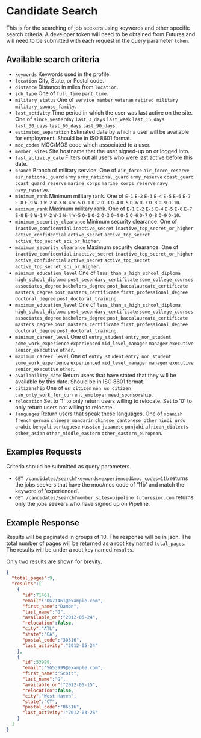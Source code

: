 # Candidate Search

This is for the searching of job seekers using keywords and other specific search criteria. A developer token will need to be obtained from Futures and will need to be submitted with each request in the query parameter `token`.


## Available search criteria

* `keywords` Keywords used in the profile.
* `location` City, State, or Postal code.
* `distance` Distance in miles from `location`.
* `job_type` One of `full_time` `part_time`.
* `military_status` One of `service_member` `veteran` `retired_military` `military_spouse_family`.
* `last_activity` Time period in which the user was last active on the site. One of `since_yesterday` `last_3_days` `last_week` `last_15_days` `last_30_days` `last_60_days` `last_90_days`.
* `estimated_separation` Estimated date by which a user will be available for employment. Should be in ISO 8601 format.
* `moc_codes` MOC/MOS code which associated to a user.
* `member_sites` Site hostname that the user signed-up on or logged into.
* `last_activity_date` Filters out all users who were last active before this date.
* `branch` Branch of military service. One of `air_force` `air_force_reserve` `air_national_guard` `army` `army_national_guard` `army_reserve` `coast_guard` `coast_guard_reserve` `marine_corps` `marine_corps_reserve` `navy` `navy_reserve`.
* `minimum_rank` Minimum military rank. One of `E-1` `E-2` `E-3` `E-4` `E-5` `E-6` `E-7` `E-8` `E-9` `W-1` `W-2` `W-3` `W-4` `W-5` `O-1` `O-2` `O-3` `O-4` `O-5` `O-6` `O-7` `O-8` `O-9` `O-10`.
* `maximum_rank` Maximum military rank. One of `E-1` `E-2` `E-3` `E-4` `E-5` `E-6` `E-7` `E-8` `E-9` `W-1` `W-2` `W-3` `W-4` `W-5` `O-1` `O-2` `O-3` `O-4` `O-5` `O-6` `O-7` `O-8` `O-9` `O-10`.
* `minimum_security_clearance` Minimum security clearance. One of `inactive_confidential` `inactive_secret` `inactive_top_secret_or_higher` `active_confidential` `active_secret` `active_top_secret` `active_top_secret_sci_or_higher`.
* `maximum_security_clearance` Maximum security clearance. One of `inactive_confidential` `inactive_secret` `inactive_top_secret_or_higher` `active_confidential` `active_secret` `active_top_secret` `active_top_secret_sci_or_higher`.
* `minimum_education_level` One of `less_than_a_high_school_diploma` `high_school_diploma` `post_secondary_certificate` `some_college_courses` `associates_degree` `bachelors_degree` `post_baccalaureate_certificate` `masters_degree` `post_masters_certificate` `first_professional_degree` `doctoral_degree` `post_doctoral_training`.
* `maximum_education_level` One of `less_than_a_high_school_diploma` `high_school_diploma` `post_secondary_certificate` `some_college_courses` `associates_degree` `bachelors_degree` `post_baccalaureate_certificate` `masters_degree` `post_masters_certificate` `first_professional_degree` `doctoral_degree` `post_doctoral_training`.
* `minimum_career_level` One of `entry_student` `entry_non_student` `some_work_experience` `experienced` `mid_level_manager` `manager` `executive` `senior_executive` `other`.
* `maximum_career_level` One of `entry_student` `entry_non_student` `some_work_experience` `experienced` `mid_level_manager` `manager` `executive` `senior_executive` `other`.
* `availability_date` Return users that have stated that they will be available by this date. Should be in ISO 8601 format.
* `citizenship` One of `us_citizen` `non_us_citizen` `can_only_work_for_current_employer` `need_sponsorship`.
* `relocation` Set to '1' to only return users willing to relocate. Set to '0' to only return users not willing to relocate.
* `languages` Return users that speak these languages. One of `spanish` `french` `german` `chinese_mandarin` `chinese_cantonese_other` `hindi_urdu` `arabic` `bengali` `portuguese` `russian` `japanese` `punjabi` `african_dialects` `other_asian` `other_middle_eastern` `other_eastern_european`.

## Examples Requests

Criteria should be submitted as query parameters.

* `GET /candidates/search?keywords=experienced&moc_codes=11b` returns the jobs seekers that have the moc/mos code of '11b' and match the keyword of 'experienced'.
* `GET /candidates/search?member_sites=pipeline.futuresinc.com` returns only the jobs seekers who have signed up on Pipeline.

## Example Response

Results will be paginated in groups of 10. The response will be in json. The total number of pages will be returned as a root key named `total_pages`. The results will be under a root key named `results`.

Only two results are shown for brevity.

```json
{
  "total_pages":9,
  "results":[
    {
      "id":71461,
      "email":"DG71461@example.com",
      "first_name":"Damon",
      "last_name":"G",
      "available_on":"2012-05-24",
      "relocation":false,
      "city":"ATL",
      "state":"GA",
      "postal_code":"30316",
      "last_activity":"2012-05-24"
    },
    {
      "id":53999,
      "email":"SG53999@example.com",
      "first_name":"Scott",
      "last_name":"G",
      "available_on":"2012-05-15",
      "relocation":false,
      "city":"West Haven",
      "state":"CT",
      "postal_code":"06516",
      "last_activity":"2012-03-26"
    }
  ]
}
```
